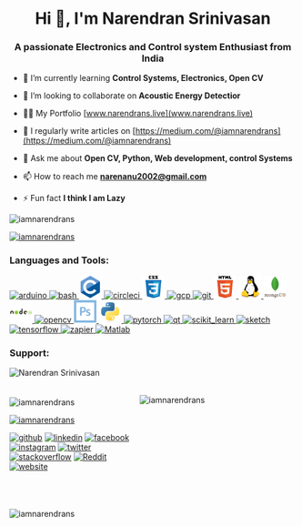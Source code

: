   <h1 align="center">Hi 👋, I'm Narendran Srinivasan</h1>
<h3 align="center">A passionate Electronics and Control system Enthusiast from India</h3>


- 🌱 I’m currently learning **Control Systems, Electronics, Open CV**

- 👯 I’m looking to collaborate on **Acoustic Energy Detectior**

- 👨‍💻 My Portfolio [www.narendrans.live](www.narendrans.live)

- 📝 I regularly write articles on [https://medium.com/@iamnarendrans](https://medium.com/@iamnarendrans)

- 💬 Ask me about **Open CV, Python, Web development, control Systems**

- 📫 How to reach me **narenanu2002@gmail.com**

- ⚡ Fun fact **I think I am Lazy**

<p align="left"> <img src="https://komarev.com/ghpvc/?username=iamnarendrans&label=Profile%20views&color=0e75b6&style=flat" alt="iamnarendrans" /> </p>

<p align="left"> <a href="https://github.com/ryo-ma/github-profile-trophy"><img src="https://github-profile-trophy.vercel.app/?username=iamnarendrans" alt="iamnarendrans" /></a> </p>

 


<h3 align="left">Languages and Tools:</h3>
<p align="left"> <a href="https://www.arduino.cc/" target="_blank"> <img src="https://cdn.worldvectorlogo.com/logos/arduino-1.svg" alt="arduino" width="40" height="40"/>
</a> <a href="https://www.gnu.org/software/bash/" target="_blank"> <img src="https://www.vectorlogo.zone/logos/gnu_bash/gnu_bash-icon.svg" alt="bash" width="40" height="40"/> </a> <a href="https://www.cprogramming.com/" target="_blank"> <img src="https://raw.githubusercontent.com/devicons/devicon/master/icons/c/c-original.svg" alt="c" width="40" height="40"/> </a> <a href="https://circleci.com" target="_blank"> <img src="https://www.vectorlogo.zone/logos/circleci/circleci-icon.svg" alt="circleci" width="40" height="40"/> </a> <a href="https://www.w3schools.com/css/" target="_blank"> <img src="https://raw.githubusercontent.com/devicons/devicon/master/icons/css3/css3-original-wordmark.svg" alt="css3" width="40" height="40"/> </a> <a href="https://cloud.google.com" target="_blank"> <img src="https://www.vectorlogo.zone/logos/google_cloud/google_cloud-icon.svg" alt="gcp" width="40" height="40"/> </a> <a href="https://git-scm.com/" target="_blank"> <img src="https://www.vectorlogo.zone/logos/git-scm/git-scm-icon.svg" alt="git" width="40" height="40"/> </a> <a href="https://www.w3.org/html/" target="_blank"> <img src="https://raw.githubusercontent.com/devicons/devicon/master/icons/html5/html5-original-wordmark.svg" alt="html5" width="40" height="40"/> </a> <a href="https://www.linux.org/" target="_blank"> <img src="https://raw.githubusercontent.com/devicons/devicon/master/icons/linux/linux-original.svg" alt="linux" width="40" height="40"/> </a> <a href="https://www.mongodb.com/" target="_blank"> <img src="https://raw.githubusercontent.com/devicons/devicon/master/icons/mongodb/mongodb-original-wordmark.svg" alt="mongodb" width="40" height="40"/> </a> <a href="https://nodejs.org" target="_blank"> <img src="https://raw.githubusercontent.com/devicons/devicon/master/icons/nodejs/nodejs-original-wordmark.svg" alt="nodejs" width="40" height="40"/> </a> <a href="https://opencv.org/" target="_blank"> <img src="https://www.vectorlogo.zone/logos/opencv/opencv-icon.svg" alt="opencv" width="40" height="40"/> </a> <a href="https://www.photoshop.com/en" target="_blank"> <img src="https://raw.githubusercontent.com/devicons/devicon/master/icons/photoshop/photoshop-line.svg" alt="photoshop" width="40" height="40"/> </a> <a href="https://www.python.org" target="_blank"> <img src="https://raw.githubusercontent.com/devicons/devicon/master/icons/python/python-original.svg" alt="python" width="40" height="40"/> </a> <a href="https://pytorch.org/" target="_blank"> <img src="https://www.vectorlogo.zone/logos/pytorch/pytorch-icon.svg" alt="pytorch" width="40" height="40"/> </a> <a href="https://www.qt.io/" target="_blank"> <img src="https://upload.wikimedia.org/wikipedia/commons/0/0b/Qt_logo_2016.svg" alt="qt" width="40" height="40"/> </a> <a href="https://scikit-learn.org/" target="_blank"> <img src="https://upload.wikimedia.org/wikipedia/commons/0/05/Scikit_learn_logo_small.svg" alt="scikit_learn" width="40" height="40"/> </a> <a href="https://www.sketch.com/" target="_blank"> <img src="https://www.vectorlogo.zone/logos/sketchapp/sketchapp-icon.svg" alt="sketch" width="40" height="40"/> </a> <a href="https://www.tensorflow.org" target="_blank"> <img src="https://www.vectorlogo.zone/logos/tensorflow/tensorflow-icon.svg" alt="tensorflow" width="40" height="40"/> </a> <a href="https://zapier.com" target="_blank"> <img src="https://www.vectorlogo.zone/logos/zapier/zapier-icon.svg" alt="zapier" width="40" height="40"/> <img src="https://seeklogo.com/images/M/matlab-logo-AE6C96A5DD-seeklogo.com.png" alt="Matlab" width="40" heitht="40"/> </a> </p>

<h3 align="left">Support:</h3>
<p><a href="https://www.buymeacoffee.com/Narendran Srinivasan"> <img align="left" src="https://cdn.buymeacoffee.com/buttons/v2/default-yellow.png" height="50" width="210" alt="Narendran Srinivasan" /></a></p><br><br>







<p><img align="right"width="275" height="200"src="https://github-readme-stats.vercel.app/api/top-langs?username=iamnarendrans&show_icons=true&locale=en&layout=compact" alt="iamnarendrans" /></p>

<p><img align="left" width="350" height="200"src="https://github-readme-stats.vercel.app/api?username=iamnarendrans&show_icons=true&locale=en" alt="iamnarendrans" /></p>

<p><img align="center" width="350" height="200" src="https://github-readme-streak-stats.herokuapp.com/?user=iamnarendrans&" alt="iamnarendrans" /></p>


<p align="left"> <a href="https://twitter.com/iamnarendrans" target="blank"><img src="https://img.shields.io/twitter/follow/iamnarendrans?logo=twitter&style=for-the-badge" alt="iamnarendrans" /></a> </p>


[<img src='https://cdn.jsdelivr.net/npm/simple-icons@3.0.1/icons/github.svg' alt='github' height='40'>](https://github.com/iamnarendrans)  [<img src='https://cdn.jsdelivr.net/npm/simple-icons@3.0.1/icons/linkedin.svg' alt='linkedin' height='40'>](https://www.linkedin.com/in/iamnarendrans/)  [<img src='https://cdn.jsdelivr.net/npm/simple-icons@3.0.1/icons/facebook.svg' alt='facebook' height='40'>](https://www.facebook.com/kiddypotter)  [<img src='https://cdn.jsdelivr.net/npm/simple-icons@3.0.1/icons/instagram.svg' alt='instagram' height='40'>](https://www.instagram.com/kiddypotter/)  [<img src='https://cdn.jsdelivr.net/npm/simple-icons@3.0.1/icons/twitter.svg' alt='twitter' height='40'>](https://twitter.com/iamnarendrans)  [<img src='https://cdn.jsdelivr.net/npm/simple-icons@3.0.1/icons/stackoverflow.svg' alt='stackoverflow' height='40'>](https://stackoverflow.com/users/15375153)  [<img src='https://cdn.jsdelivr.net/npm/simple-icons@3.0.1/icons/reddit.svg' alt='Reddit' height='40'>](https://www.reddit.com/user/iamnarendrans)  [<img src='https://cdn.jsdelivr.net/npm/simple-icons@3.0.1/icons/icloud.svg' alt='website' height='40'>](www.narendrans.live) 
